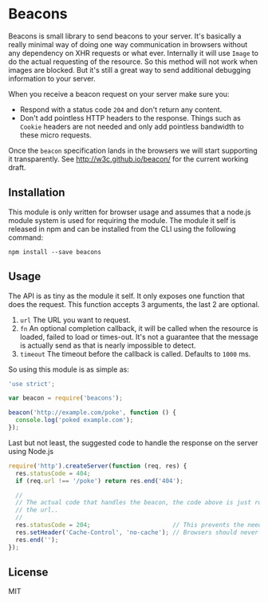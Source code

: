# Beacons

Beacons is small library to send beacons to your server. It's basically a really
minimal way of doing one way communication in browsers without any dependency on
XHR requests or what ever. Internally it will use `Image` to do the actual
requesting of the resource. So this method will not work when images are
blocked. But it's still a great way to send additional debugging information to
your server.

When you receive a beacon request on your server make sure you:

- Respond with a status code `204` and don't return any content.
- Don't add pointless HTTP headers to the response. Things such as `Cookie`
  headers are not needed and only add pointless bandwidth to these micro
  requests.

Once the `beacon` specification lands in the browsers we will start supporting
it transparently. See http://w3c.github.io/beacon/ for the current working draft.

## Installation

This module is only written for browser usage and assumes that a node.js module
system is used for requiring the module. The module it self is released in npm
and can be installed from the CLI using the following command:

```
npm install --save beacons
```

## Usage

The API is as tiny as the module it self. It only exposes one function that does
the request. This function accepts 3 arguments, the last 2 are optional.

1. `url` The URL you want to request.
2. `fn` An optional completion callback, it will be called when the resource is
   loaded, failed to load or times-out. It's not a guarantee that the message is
   actually send as that is nearly impossible to detect.
3. `timeout` The timeout before the callback is called. Defaults to `1000` ms.

So using this module is as simple as:

```js
'use strict';

var beacon = require('beacons');

beacon('http://example.com/poke', function () {
  console.log('poked example.com');
});
```

Last but not least, the suggested code to handle the response on the server
using Node.js

```js
require('http').createServer(function (req, res) {
  res.statusCode = 404;
  if (req.url !== '/poke') return res.end('404');

  //
  // The actual code that handles the beacon, the code above is just routing of
  // the url..
  //
  res.statusCode = 204;                       // This prevents the need to send a body.
  res.setHeader('Cache-Control', 'no-cache'); // Browsers should never cache this.
  res.end(''); 
});
```

## License

MIT
